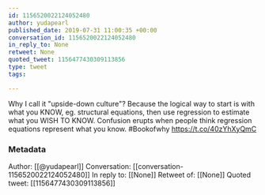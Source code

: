 ```yaml
---
id: 1156520022124052480
author: yudapearl
published_date: 2019-07-31 11:00:35 +00:00
conversation_id: 1156520022124052480
in_reply_to: None
retweet: None
quoted_tweet: 1156477430309113856
type: tweet
tags:

---
```


Why I call it "upside-down culture"? Because the logical way to start is with what you KNOW, eg. structural equations, then use regression to estimate what you WISH TO KNOW. Confusion erupts when people think regression equations represent what you know. #Bookofwhy https://t.co/40zYhXyQmC

### Metadata

Author: [[@yudapearl]]
Conversation: [[conversation-1156520022124052480]]
In reply to: [[None]]
Retweet of: [[None]]
Quoted tweet: [[1156477430309113856]]
